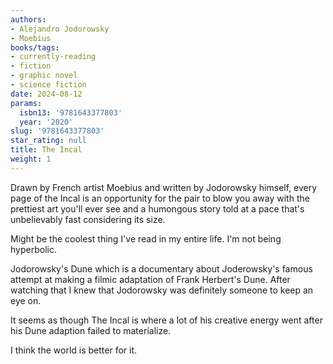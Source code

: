 ```yaml
---
authors:
- Alejandro Jodorowsky
- Moebius
books/tags:
- currently-reading
- fiction
- graphic novel
- science fiction
date: 2024-08-12
params:
  isbn13: '9781643377803'
  year: '2020'
slug: '9781643377803'
star_rating: null
title: The Incal
weight: 1
---
```


Drawn by French artist Moebius and written by Jodorowsky himself, every page of the Incal is an opportunity for the pair to blow you away with the prettiest art you'll ever see and a humongous story told at a pace that's unbelievably fast considering its size.

Might be the coolest thing I've read in my entire life. I'm not being hyperbolic.


<!--more-->

Jodorowsky's Dune which is a documentary about Joderowsky's famous attempt at making a filmic adaptation of Frank Herbert's Dune. After watching that I knew that Jodorowsky was definitely someone to keep an eye on.

It seems as though The Incal is where a lot of his creative energy went after his Dune adaption failed to materialize.

I think the world is better for it. 